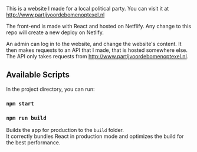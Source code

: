 This is a website I made for a local political party. You can visit it at http://www.partijvoordebomenoptexel.nl <br />

The front-end is made with React and hosted on Netflify. Any change to this repo will create a new deploy on Netlify. <br />

An admin can log in to the website, and change the website's content. It then makes requests to an API that I made, that is hosted somewhere else. The API only takes requests from http://www.partijvoordebomenoptexel.nl.

## Available Scripts

In the project directory, you can run:

### `npm start`

### `npm run build`

Builds the app for production to the `build` folder.<br />
It correctly bundles React in production mode and optimizes the build for the best performance.
